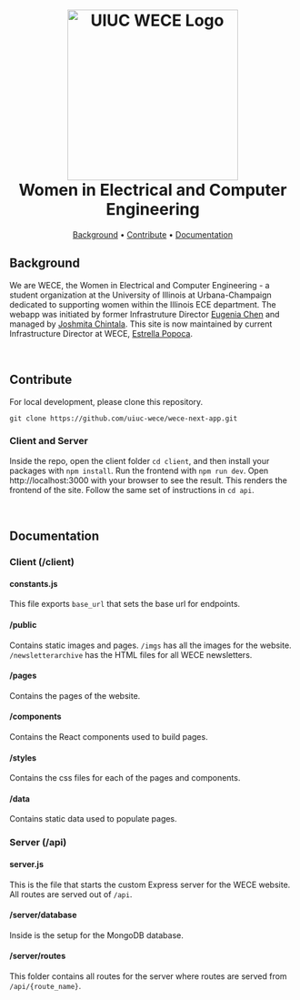 <h1 align="center">
  <a href="https://wece.ece.illinois.edu/"><img src="https://user-images.githubusercontent.com/65576812/178602976-d20bd1cc-31f6-486a-98c2-488a908d2997.png" alt="UIUC WECE Logo" width="300"></a>
  <br/>
  Women in Electrical and Computer Engineering
  </br>
</h1>
<p>

<p align="center">
  <a href="#background">Background</a> •
  <a href="#contribute">Contribute</a> •
  <a href="#documentation">Documentation</a> 
</p>

## Background 
We are WECE, the Women in Electrical and Computer Engineering - a student organization at the University of Illinois at Urbana-Champaign dedicated to supporting women within the Illinois ECE department. The webapp was initiated by former Infrastruture Director [Eugenia Chen](https://www.linkedin.com/in/eugenia-chen-3aa251131/) and managed by [Joshmita Chintala](https://www.linkedin.com/in/joshmita-chintala-74a1b01a8/). This site is now maintained by current Infrastructure Director at WECE, [Estrella Popoca](https://www.linkedin.com/in/elliepopoca/). 

<br />

## Contribute
For local development, please clone this repository. 
```
git clone https://github.com/uiuc-wece/wece-next-app.git
```
### Client and Server
Inside the repo, open the client folder `cd client`, and then install your packages with `npm install`. Run the frontend with `npm run dev`. Open http://localhost:3000 with your browser to see the result. This renders the frontend of the site. Follow the same set of instructions in `cd api`. 

<br />

## Documentation

### Client (/client)

#### constants.js
This file exports `base_url` that sets the base url for endpoints.

#### /public
Contains static images and pages.
`/imgs` has all the images for the website.
`/newsletterarchive` has the HTML files for all WECE newsletters.

####  /pages
Contains the pages of the website.

#### /components
Contains the React components used to build pages.

#### /styles
Contains the css files for each of the pages and components.

#### /data
Contains static data used to populate pages.

### Server (/api)

#### server.js
This is the file that starts the custom Express server for the WECE website. All routes are served out of `/api`.

#### /server/database
Inside is the setup for the MongoDB database.

#### /server/routes
This folder contains all routes for the server where routes are served from `/api/{route_name}`.
